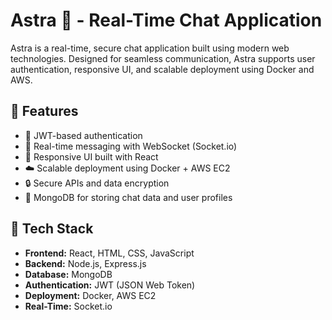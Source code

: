 # Astra 🚀 - Real-Time Chat Application
 
Astra is a real-time, secure chat application built using modern web technologies. Designed for seamless communication, Astra supports user authentication, responsive UI, and scalable deployment using Docker and AWS. 
 
## 🌟 Features

- 🔐 JWT-based authentication 
- 💬 Real-time messaging with WebSocket (Socket.io)
- 🎨 Responsive UI built with React
- ☁️ Scalable deployment using Docker + AWS EC2
- 🔒 Secure APIs and data encryption
- 🧩 MongoDB for storing chat data and user profiles

## 🚀 Tech Stack

- **Frontend:** React, HTML, CSS, JavaScript
- **Backend:** Node.js, Express.js
- **Database:** MongoDB
- **Authentication:** JWT (JSON Web Token)
- **Deployment:** Docker, AWS EC2
- **Real-Time:** Socket.io


